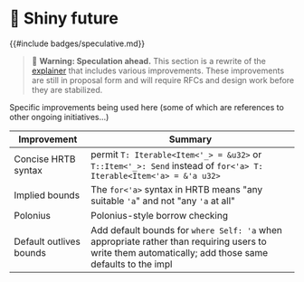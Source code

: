 # 🔮 Shiny future

{{#include badges/speculative.md}}

> 🚨 **Warning: Speculation ahead.** This section is a rewrite of the [explainer](./explainer.md) that includes various improvements. These improvements are still in proposal form and will require RFCs and design work before they are stabilized. 

Specific improvements being used here (some of which are references to other ongoing initiatives...)

| Improvement | Summary |
| --- | --- |
| Concise HRTB syntax | permit `T: Iterable<Item<'_> = &u32>` or `T::Item<'_>: Send` instead of `for<'a> T: Iterable<Item<'a> = &'a u32>` |
| Implied bounds | The `for<'a>` syntax in HRTB means "any suitable `'a`" and not "any `'a` at all" |
| Polonius | Polonius-style borrow checking |
| Default outlives bounds | Add default bounds for `where Self: 'a` when appropriate rather than requiring users to write them automatically; add those same defaults to the impl |
